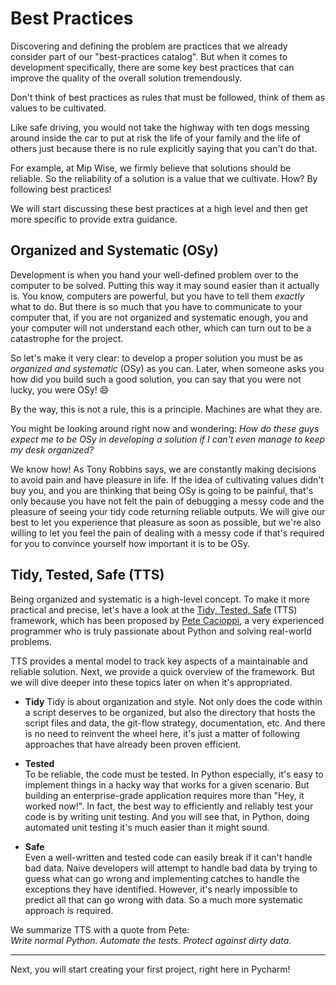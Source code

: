 # Best Practices
Discovering and defining the problem are practices that we already consider 
part of our "best-practices catalog". But when it comes to development 
specifically, there are some key best practices that can improve the quality of
the overall solution tremendously.

Don't think of best practices as rules that must be followed, think of them 
as values to be cultivated.

Like safe driving, you would not take the highway with ten dogs messing 
around inside the car to put at risk the life of your family and the life 
of others just because there is no rule explicitly saying that you can't do 
that.

For example, at Mip Wise, we firmly believe that solutions should be 
reliable. So the reliability of a solution is a value that we cultivate. How?
By following best practices!

We will start discussing these best practices at a high level and then get 
more specific to provide extra guidance.

## Organized and Systematic (OSy)
Development is when you hand your well-defined problem over to the computer 
to be solved. Putting this way it may sound easier than it actually is. 
You know, computers are powerful, but you have to tell them
*exactly* what to do. But there is so much that you have to communicate
to your computer that, if you are not organized and systematic enough, you 
and your computer will not understand each other, which can turn out to be a 
catastrophe for the project.

So let's make it very clear: to develop a proper solution you must be as 
*organized and systematic* (OSy) as you can. Later, when someone asks you 
how did you build such a good solution, you can say that you were not lucky, 
you were OSy! 😄

By the way, this is not a rule, this is a principle. Machines are what they are.

You might be looking around right now and wondering: *How do these guys 
expect me to be OSy in developing a solution if I can't even manage to keep 
my desk organized?*

We know how! As Tony Robbins says, we are constantly making decisions to 
avoid pain and have pleasure in life. If the idea of cultivating values 
didn't buy you, and you are thinking that being OSy is going to be painful,
that's only because you have not felt the pain of debugging a messy code and 
the pleasure of seeing your tidy code returning reliable outputs. We will 
give our best to let you experience that pleasure as soon as possible, 
but we're also willing to let you feel the pain of dealing with a messy code 
if that's required for you to convince yourself how important it is to be OSy.

## Tidy, Tested, Safe (TTS)
Being organized and systematic is a high-level concept. To make it more 
practical and precise, let's have a look at the [Tidy, Tested, Safe][tts] 
(TTS) framework, which has been proposed by [Pete Cacioppi][pete], a very 
experienced programmer who is truly passionate about Python and solving 
real-world problems.

TTS provides a mental model to track key aspects of a maintainable and 
reliable solution. Next, we provide a quick overview of the framework. But we 
will dive deeper into these topics later on when it's appropriated.

[pete]: https://github.com/pjcpjc
[tts]: https://ttspython.org/

* **Tidy**
  Tidy is about organization and style. Not only does the code within a 
  script deserves to be organized, but also the directory that hosts the script 
  files and data, the git-flow strategy, documentation, etc. And there is no 
  need to reinvent the wheel here, it's just a matter of following 
  approaches that have already been proven efficient.

* **Tested**  
  To be reliable, the code must be tested. In Python especially, it's easy to 
  implement things in a hacky way that works for a given scenario. But 
  building an enterprise-grade application requires more than "Hey, it worked 
  now!". In fact, the best way to efficiently and reliably test your code is 
  by writing unit testing. And you will see that, in Python, doing automated 
  unit testing it's much easier than it might sound.

* **Safe**  
  Even a well-written and tested code can easily break if it can't handle bad 
  data. Naive developers will attempt to handle bad data by trying to guess 
  what can go wrong and implementing catches to handle the exceptions they have
  identified. However, it's nearly impossible to predict all that can go wrong 
  with data. So a much more systematic approach is required.

We summarize TTS with a quote from Pete:  
*Write normal Python. Automate the tests. Protect against dirty data.*

------------------------------------------------------------------------------
Next, you will start creating your first project, right here 
in Pycharm!

